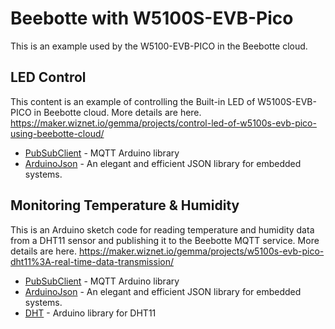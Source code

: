 # Beebotte with W5100S-EVB-Pico
This is an example used by the W5100-EVB-PICO in the Beebotte cloud.

## LED Control
This content is an example of controlling the Built-in LED of W5100S-EVB-PICO in Beebotte cloud. More details are here. https://maker.wiznet.io/gemma/projects/control-led-of-w5100s-evb-pico-using-beebotte-cloud/
- [PubSubClient](https://pubsubclient.knolleary.net/) - MQTT Arduino library
- [ArduinoJson](https://github.com/bblanchon/ArduinoJson) - An elegant and efficient JSON library for embedded systems.

## Monitoring Temperature & Humidity
This is an Arduino sketch code for reading temperature and humidity data from a DHT11 sensor and publishing it to the Beebotte MQTT service. More details are here. https://maker.wiznet.io/gemma/projects/w5100s-evb-pico-dht11%3A-real-time-data-transmission/
- [PubSubClient](https://pubsubclient.knolleary.net/) - MQTT Arduino library
- [ArduinoJson](https://github.com/bblanchon/ArduinoJson) - An elegant and efficient JSON library for embedded systems.
- [DHT](https://github.com/adafruit/DHT-sensor-library) - Arduino library for DHT11
